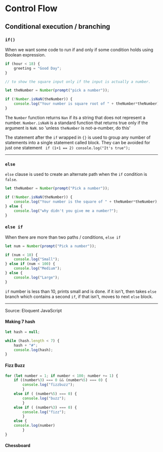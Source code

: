 
# Control Flow

## Conditional execution / branching

### `if()`

When we want some code to run if and only if some condition holds using Boolean expression.
```js
if (hour < 18) {
	greeting = "Good Day";
}

// to show the square input only if the input is actually a number.

let theNumber = Number(prompt("pick a number"));

if (!Number.isNaN(theNumber)) {
	console.log("Your number is square root of " + theNumber*theNumber);
}
```

The `Number` function returns `Nan` if its a string that does not represent a number.
`Number.isNaN` is a standard function that returns true only if the argument is `NaN`.
so  'unless `theNumber` is not-a-number, do this'

The statement after the `if` wrapped in `{}` is used to group any number of statements into a single statement called block.
They can be avoided for just one statement
` if (1+1 == 2) console.log("It's true");`     

_____

### `else` 

`else` clause is used to create an alternate path when the `if` condition is `false`.
```js
let theNumber = Number(prompt("Pick a number"));

if (!Number.isNaN(theNumber)) {
	console.log("Your number is the square of " + theNumber*theNumber);
} else {
	console.log("why didn't you give me a number?");
}
```

### `else if`

When there are more than two paths / conditions, `else if`
```js
let num = Number(prompt("Pick a number"));

if (num < 10) {
	console.log("Small");
} else if (num < 100) {
	console.log("Medium");
} else {
	console.log("Large");
}
```

`if` number is less than 10, prints small and is done. 
if it isn't, then takes `else` branch which contains a second `if`,
if that isn't, moves to next `else` block.

_______


Source: Eloquent JavaScript


#### Making 7 hash
```js
let hash = null;

while (hash.length < 7) {
	hash + "#";
	console.log(hash);
}
```

#### Fizz Buzz
```js
for (let number = 1; if number < 100; number += 1) {
	if ((number%3) === 0 && (number%5) === 0) {
		console.log("fizzbuzz");
		}
	else if ( (number%5) === 0) {
		console.log("buzz");
		}
	else if ( (number%3) === 0) {
		console.log("fizz");
		}
	else {
	console.log(number)
		}
}
```

#### Chessboard

